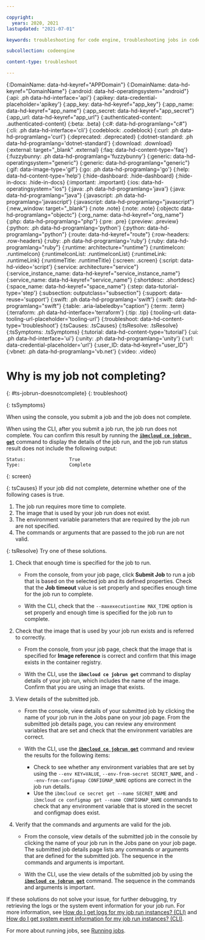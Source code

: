 ```yaml
---

copyright:
  years: 2020, 2021
lastupdated: "2021-07-01"

keywords: troubleshooting for code engine, troubleshooting jobs in code engine, troubleshooting batch jobs in code engine, job run troubleshooting in code engine, job troubleshooting in code engine, job, job run

subcollection: codeengine

content-type: troubleshoot

---
```


{:DomainName: data-hd-keyref="APPDomain"}
{:DomainName: data-hd-keyref="DomainName"}
{:android: data-hd-operatingsystem="android"}
{:api: .ph data-hd-interface='api'}
{:apikey: data-credential-placeholder='apikey'}
{:app_key: data-hd-keyref="app_key"}
{:app_name: data-hd-keyref="app_name"}
{:app_secret: data-hd-keyref="app_secret"}
{:app_url: data-hd-keyref="app_url"}
{:authenticated-content: .authenticated-content}
{:beta: .beta}
{:c#: data-hd-programlang="c#"}
{:cli: .ph data-hd-interface='cli'}
{:codeblock: .codeblock}
{:curl: .ph data-hd-programlang='curl'}
{:deprecated: .deprecated}
{:dotnet-standard: .ph data-hd-programlang='dotnet-standard'}
{:download: .download}
{:external: target="_blank" .external}
{:faq: data-hd-content-type='faq'}
{:fuzzybunny: .ph data-hd-programlang='fuzzybunny'}
{:generic: data-hd-operatingsystem="generic"}
{:generic: data-hd-programlang="generic"}
{:gif: data-image-type='gif'}
{:go: .ph data-hd-programlang='go'}
{:help: data-hd-content-type='help'}
{:hide-dashboard: .hide-dashboard}
{:hide-in-docs: .hide-in-docs}
{:important: .important}
{:ios: data-hd-operatingsystem="ios"}
{:java: .ph data-hd-programlang='java'}
{:java: data-hd-programlang="java"}
{:javascript: .ph data-hd-programlang='javascript'}
{:javascript: data-hd-programlang="javascript"}
{:new_window: target="_blank"}
{:note .note}
{:note: .note}
{:objectc data-hd-programlang="objectc"}
{:org_name: data-hd-keyref="org_name"}
{:php: data-hd-programlang="php"}
{:pre: .pre}
{:preview: .preview}
{:python: .ph data-hd-programlang='python'}
{:python: data-hd-programlang="python"}
{:route: data-hd-keyref="route"}
{:row-headers: .row-headers}
{:ruby: .ph data-hd-programlang='ruby'}
{:ruby: data-hd-programlang="ruby"}
{:runtime: architecture="runtime"}
{:runtimeIcon: .runtimeIcon}
{:runtimeIconList: .runtimeIconList}
{:runtimeLink: .runtimeLink}
{:runtimeTitle: .runtimeTitle}
{:screen: .screen}
{:script: data-hd-video='script'}
{:service: architecture="service"}
{:service_instance_name: data-hd-keyref="service_instance_name"}
{:service_name: data-hd-keyref="service_name"}
{:shortdesc: .shortdesc}
{:space_name: data-hd-keyref="space_name"}
{:step: data-tutorial-type='step'}
{:subsection: outputclass="subsection"}
{:support: data-reuse='support'}
{:swift: .ph data-hd-programlang='swift'}
{:swift: data-hd-programlang="swift"}
{:table: .aria-labeledby="caption"}
{:term: .term}
{:terraform: .ph data-hd-interface='terraform'}
{:tip: .tip}
{:tooling-url: data-tooling-url-placeholder='tooling-url'}
{:troubleshoot: data-hd-content-type='troubleshoot'}
{:tsCauses: .tsCauses}
{:tsResolve: .tsResolve}
{:tsSymptoms: .tsSymptoms}
{:tutorial: data-hd-content-type='tutorial'}
{:ui: .ph data-hd-interface='ui'}
{:unity: .ph data-hd-programlang='unity'}
{:url: data-credential-placeholder='url'}
{:user_ID: data-hd-keyref="user_ID"}
{:vbnet: .ph data-hd-programlang='vb.net'}
{:video: .video}


# Why is my job not completing? 
{: #ts-jobrun-doesnotcomplete}
{: troubleshoot}

{: tsSymptoms}

When using the console, you submit a job and the job does not complete. 

When using the CLI, after you submit a job run, the job run does not complete. You can confirm this result by running the [**`ibmcloud ce jobrun get`**](/docs/codeengine?topic=codeengine-cli#cli-jobrun-get) command to display the details of the job run, and the job run status result does not include the following output: 

```
Status:                True
Type:                  Complete
```
{: screen}

{: tsCauses}
If your job did not complete, determine whether one of the following cases is true.  

1. The job run requires more time to complete. 
2. The image that is used by your job run does not exist. 
3. The environment variable parameters that are required by the job run are not specified.
4. The commands or arguments that are passed to the job run are not valid. 

{: tsResolve}
Try one of these solutions.

1. Check that enough time is specified for the job to run.
    * From the console, from your job page, click **Submit Job** to run a job that is based on the selected job and its defined properties. Check that the **Job timeout** value is set properly and specifies enough time for the job run to complete.

    * With the CLI, check that the `--maxexecutiontime MAX_TIME` option is set properly and enough time is specified for the job run to complete.

2. Check that the image that is used by your job run exists and is referred to correctly. 

    * From the console, from your job page, check that the image that is specified for **Image reference** is correct and confirm that this image exists in the container registry. 

    * With the CLI, use the **`ibmcloud ce jobrun get`** command to display details of your job run, which includes the name of the image. Confirm that you are using an image that exists.

3. View details of the submitted job.

    * From the console, view details of your submitted job by clicking the name of your job run in the Jobs pane on your job page. From the submitted job details page, you can review any environment variables that are set and check that the environment variables are correct. 

    * With the CLI, use the [**`ibmcloud ce jobrun get`**](/docs/codeengine?topic=codeengine-cli#cli-jobrun-get) command and review the results for the following items:
        * Check to see whether any environment variables that are set by using the `--env KEY=VALUE`, `--env-from-secret SECRET_NAME`, and `--env-from-configmap CONFIGMAP_NAME` options are correct in the job run details.
        * Use the `ibmcloud ce secret get --name SECRET_NAME` and `ibmcloud ce configmap get --name CONFIGMAP_NAME` commands to check that any environment variable that is stored in the secret and configmap does exist. 

4. Verify that the commands and arguments are valid for the job.

    * From the console, view details of the submitted job in the console by clicking the name of your job run in the Jobs pane on your job page. The submitted job details page lists any commands or arguments that are defined for the submitted job. The sequence in the commands and arguments is important.  
    
    * With the CLI, use the view details of the submitted job by using the [**`ibmcloud ce jobrun get`**](/docs/codeengine?topic=codeengine-cli#cli-jobrun-get) command. The sequence in the commands and arguments is important.  

If these solutions do not solve your issue, for further debugging, try retrieving the logs or the system event information for your job run. For more information, see [How do I get logs for my job run instances? (CLI)](#ts-jobrun-gettinglogs-cli) and [How do I get system event information for my job run instances? (CLI)](#ts-jobrun-gettingevent-cli).

For more about running jobs, see [Running jobs](/docs/codeengine?topic=codeengine-job-deploy).

